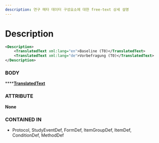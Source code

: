 ```yaml
---
description: 연구 메타 데이터 구성요소에 대한 free-text 상세 설명
---
```


# Description



```xml
<Description>
    <TranslatedText xml:lang="en">Baseline (T0)</TranslatedText>
    <TranslatedText xml:lang="de">Vorbefragung (T0)</TranslatedText>
</Description>
```

### BODY

****[**TranslatedText**](../../3.1.1.2-basicdefinitions/measurementunit/symbol/translatedtext.md)



### ATTRIBUTE

**None**



### CONTAINED IN

* Protocol, StudyEventDef, FormDef, ItemGroupDef, ItemDef, ConditionDef, MethodDef

